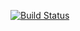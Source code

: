 [![Build Status](https://travis-ci.org/uliana99/homework_02_stack.svg?branch=master)](https://travis-ci.org/uliana99/homework_02_stack)
